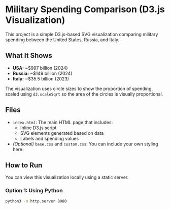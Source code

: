 # Military Spending Comparison (D3.js Visualization)

This project is a simple D3.js-based SVG visualization comparing military spending between the United States, Russia, and Italy.

## What It Shows

- **USA:** ~$997 billion (2024)
- **Russia:** ~$149 billion (2024)
- **Italy:** ~$35.5 billion (2023)

The visualization uses circle sizes to show the proportion of spending, scaled using `d3.scaleSqrt` so the area of the circles is visually proportional.

## Files

- `index.html`: The main HTML page that includes:
  - Inline D3.js script
  - SVG elements generated based on data
  - Labels and spending values
- *(Optional)* `base.css` and `custom.css`: You can include your own styling here.

## How to Run

You can view this visualization locally using a static server.

### Option 1: Using Python

```bash
python3 -m http.server 8080
